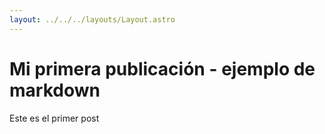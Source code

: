 ```yaml
---
layout: ../../../layouts/Layout.astro
---
```

# Mi primera publicación - ejemplo de markdown

Este es el primer post